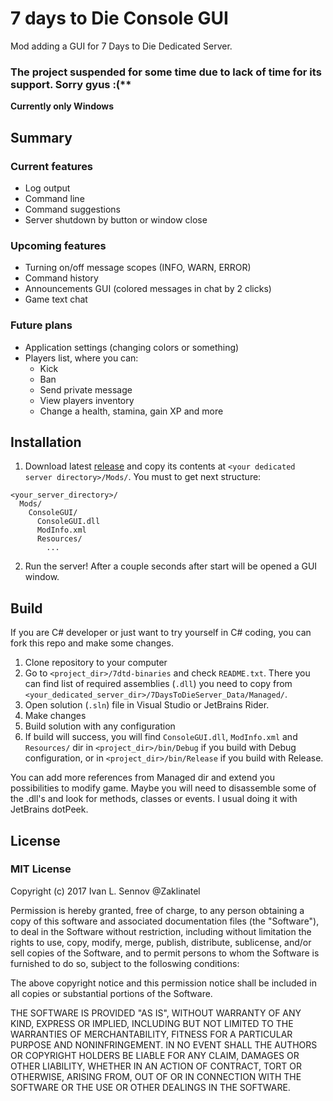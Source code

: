 # 7 days to Die Console GUI

Mod adding a GUI for 7 Days to Die Dedicated Server.

### The project suspended for some time due to lack of time for its support. Sorry gyus :(**

**Currently only Windows**

## Summary

### Current features
* Log output
* Command line
* Command suggestions
* Server shutdown by button or window close

### Upcoming features
* Turning on/off message scopes (INFO, WARN, ERROR)
* Command history
* Announcements GUI (colored messages in chat by 2 clicks)
* Game text chat

### Future plans
* Application settings (changing colors or something)
* Players list, where you can:
  * Kick
  * Ban
  * Send private message
  * View players inventory
  * Change a health, stamina, gain XP and more
  
## Installation

1. Download latest [release](https://github.com/Zaklinatel/7dtd-ConsoleGUI/releases/) and copy its contents at ```<your dedicated server directory>/Mods/```. You must to get next structure:
```
<your_server_directory>/
  Mods/
    ConsoleGUI/
      ConsoleGUI.dll
      ModInfo.xml
      Resources/
        ...  
```

2. Run the server! After a couple seconds after start will be opened a GUI window.

## Build

If you are C# developer or just want to try yourself in C# coding, you can fork this repo and make some changes.

1. Clone repository to your computer
2. Go to `<project_dir>/7dtd-binaries` and check `README.txt`. There you can find list of required assemblies (```.dll```) you need to copy from ```<your_dedicated_server_dir>/7DaysToDieServer_Data/Managed/```.
3. Open solution (`.sln`) file in Visual Studio or JetBrains Rider.
4. Make changes
5. Build solution with any configuration
6. If build will success, you will find `ConsoleGUI.dll`, `ModInfo.xml` and `Resources/` dir in `<project_dir>/bin/Debug` if you build with Debug configuration, or in `<project_dir>/bin/Release` if you build with Release.

You can add more references from Managed dir and extend you possibilities to modify game. Maybe you will need to disassemble some of the .dll's and look for methods, classes or events. I usual doing it with JetBrains dotPeek.
 
## License
 
### MIT License

Copyright (c) 2017 Ivan L. Sennov @Zaklinatel

Permission is hereby granted, free of charge, to any person obtaining a copy
of this software and associated documentation files (the "Software"), to deal
in the Software without restriction, including without limitation the rights
to use, copy, modify, merge, publish, distribute, sublicense, and/or sell
copies of the Software, and to permit persons to whom the Software is
furnished to do so, subject to the folloswing conditions:

The above copyright notice and this permission notice shall be included in all
copies or substantial portions of the Software.

THE SOFTWARE IS PROVIDED "AS IS", WITHOUT WARRANTY OF ANY KIND, EXPRESS OR
IMPLIED, INCLUDING BUT NOT LIMITED TO THE WARRANTIES OF MERCHANTABILITY,
FITNESS FOR A PARTICULAR PURPOSE AND NONINFRINGEMENT. IN NO EVENT SHALL THE
AUTHORS OR COPYRIGHT HOLDERS BE LIABLE FOR ANY CLAIM, DAMAGES OR OTHER
LIABILITY, WHETHER IN AN ACTION OF CONTRACT, TORT OR OTHERWISE, ARISING FROM,
OUT OF OR IN CONNECTION WITH THE SOFTWARE OR THE USE OR OTHER DEALINGS IN THE
SOFTWARE.
